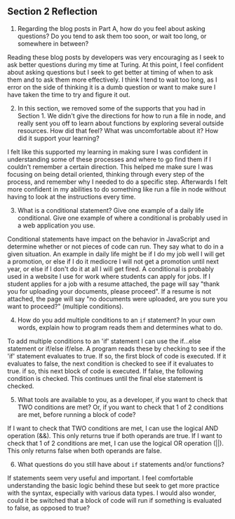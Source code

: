 ## Section 2 Reflection

1. Regarding the blog posts in Part A, how do you feel about asking questions? Do you tend to ask them too soon, or wait too long, or somewhere in between?

Reading these blog posts by developers was very encouraging as I seek to ask better questions during my time at Turing. At this point, I feel confident about asking questions but I seek to get better at timing of when to ask them and to ask them more effectively. I think I tend to wait too long, as I error on the side of thinking it is a dumb question or want to make sure I have taken the time to try and figure it out.

2. In this section, we removed some of the supports that you had in Section 1. We didn't give the directions for how to run a file in node, and really sent you off to learn about functions by exploring several outside resources. How did that feel? What was uncomfortable about it? How did it support your learning?

I felt like this supported my learning in making sure I was confident in understanding some of these processes and where to go find them if I couldn't remember a certain direction. This helped me make sure I was focusing on being detail oriented, thinking through every step of the process, and remember why I needed to do a specific step. Afterwards I felt more confident in my abilities to do something like run a file in node without having to look at the instructions every time.

3. What is a conditional statement? Give one example of a daily life conditional. Give one example of where a conditional is probably used in a web application you use.

Conditional statements have impact on the behavior in JavaScript and determine whether or not pieces of code can run. They say what to do in a given situation. An example in daily life might be if I do my job well I will get a promotion, or else if I do it mediocre I will not get a promotion until next year, or else if I don't do it at all I will get fired. A conditional is probably used in a website I use for work where students can apply for jobs. If I student applies for a job with a resume attached, the page will say "thank you for uploading your documents, please proceed". If a resume is not attached, the page will say "no documents were uploaded, are you sure you want to proceed?" (multiple conditions).

4. How do you add multiple conditions to an `if` statement? In your own words, explain how to program reads them and determines what to do.

To add multiple conditions to an 'if' statement I can use the if...else statement or if/else if/else. A program reads these by checking to see if the 'if' statement evaluates to true. If so, the first block of code is executed. If it evaluates to false, the next condition is checked to see if it evaluates to true. if so, this next block of code is executed. If false, the following condition is checked. This continues until the final else statement is checked.

5. What tools are available to you, as a developer, if you want to check that TWO conditions are met? Or, if you want to check that 1 of 2 conditions are met, before running a block of code?

If I want to check that TWO conditions are met, I can use the logical AND operation (&&). This only returns true if both operands are true. If I want to check that 1 of 2 conditions are met, I can use the logical OR operation (||). This only returns false when both operands are false.

6. What questions do you still have about `if` statements and/or functions?

If statements seem very useful and important. I feel comfortable understanding the basic logic behind these but seek to get more practice with the syntax, especially with various data types. I would also wonder, could it be switched that a block of code will run if something is evaluated to false, as opposed to true?
